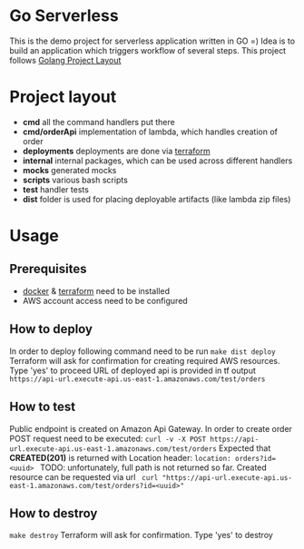 # Go Serverless
This is the demo project for serverless application written in GO =)
Idea is to build an application which triggers workflow of several steps.
This project follows [Golang Project Layout](https://raw.githubusercontent.com/golang-standards/project-layout)

# Project layout
* **cmd** all the command handlers put there
* **cmd/orderApi** implementation of lambda, which handles creation of order
* **deployments** deployments are done via [terraform](https://www.terraform.io/)
* **internal** internal packages, which can be used across different handlers
* **mocks** generated mocks
* **scripts** various bash scripts
* **test** handler tests
* **dist** folder is used for placing deployable artifacts (like lambda zip files)

# Usage
## Prerequisites
* [docker](https://www.docker.com/) & [terraform](https://www.terraform.io/) need to be installed
* AWS account access need to be configured

## How to deploy
In order to deploy following command need to be run
``make dist deploy``
Terraform will ask for confirmation for creating required AWS resources. Type 'yes' to proceed
URL of deployed api is provided in tf output
``
https://api-url.execute-api.us-east-1.amazonaws.com/test/orders
``

## How to test
Public endpoint is created on Amazon Api Gateway. In order to create order POST request need to be executed:
``` curl -v -X POST https://api-url.execute-api.us-east-1.amazonaws.com/test/orders ```
Expected that **CREATED(201)** is returned with Location header:
```location: orders?id=<uuid> ```
TODO: unfortunately, full path is not returned so far. 
Created resource can be requested via url
``` curl "https://api-url.execute-api.us-east-1.amazonaws.com/test/orders?id=<uuid>"```
## How to destroy
``make destroy``
Terraform will ask for confirmation. Type 'yes' to destroy



